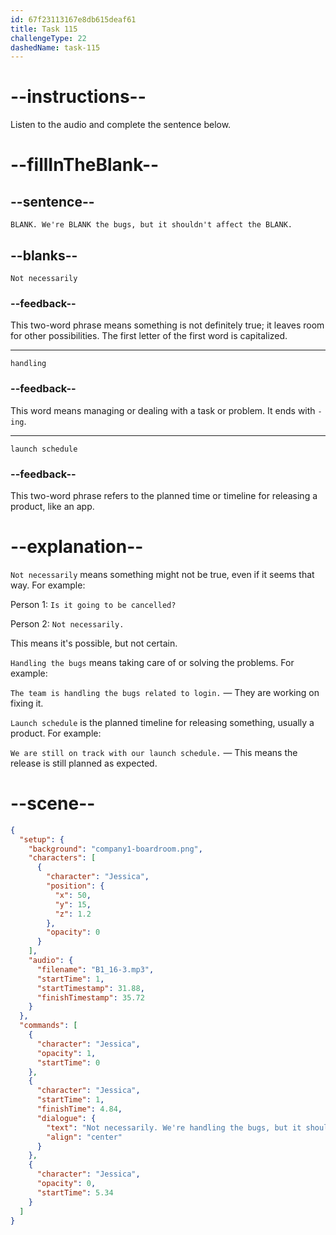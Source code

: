 ```yaml
---
id: 67f23113167e8db615deaf61
title: Task 115
challengeType: 22
dashedName: task-115
---
```


<!-- (Audio) Jessica: Not necessarily. We're handling the bugs, but it shouldn't affect the launch schedule. -->

# --instructions--

Listen to the audio and complete the sentence below.

# --fillInTheBlank--

## --sentence--

`BLANK. We're BLANK the bugs, but it shouldn't affect the BLANK.`

## --blanks--

`Not necessarily`

### --feedback--

This two-word phrase means something is not definitely true; it leaves room for other possibilities. The first letter of the first word is capitalized.

---

`handling`

### --feedback--

This word means managing or dealing with a task or problem. It ends with `-ing`.

---

`launch schedule`

### --feedback--

This two-word phrase refers to the planned time or timeline for releasing a product, like an app.

# --explanation--

`Not necessarily` means something might not be true, even if it seems that way. For example:

Person 1: `Is it going to be cancelled?`

Person 2: `Not necessarily.`

This means it's possible, but not certain.

`Handling the bugs` means taking care of or solving the problems. For example:

`The team is handling the bugs related to login.` — They are working on fixing it.

`Launch schedule` is the planned timeline for releasing something, usually a product. For example:

`We are still on track with our launch schedule.` — This means the release is still planned as expected.

# --scene--

```json
{
  "setup": {
    "background": "company1-boardroom.png",
    "characters": [
      {
        "character": "Jessica",
        "position": {
          "x": 50,
          "y": 15,
          "z": 1.2
        },
        "opacity": 0
      }
    ],
    "audio": {
      "filename": "B1_16-3.mp3",
      "startTime": 1,
      "startTimestamp": 31.88,
      "finishTimestamp": 35.72
    }
  },
  "commands": [
    {
      "character": "Jessica",
      "opacity": 1,
      "startTime": 0
    },
    {
      "character": "Jessica",
      "startTime": 1,
      "finishTime": 4.84,
      "dialogue": {
        "text": "Not necessarily. We're handling the bugs, but it shouldn't affect the launch schedule.",
        "align": "center"
      }
    },
    {
      "character": "Jessica",
      "opacity": 0,
      "startTime": 5.34
    }
  ]
}
```
